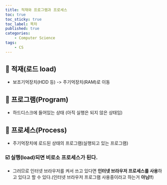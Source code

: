 ```yaml
---
title: 적재와 프로그램과 프로세스
toc: true
toc_sticky: true
toc_label: 목차
published: true
categories:
    - Computer Science
tags:
    - CS
---
```

## 🔸 적재(로드 load)
* 보조기억장치(HDD 등) -> 주기억장치(RAM)로 이동

## 🔸 프로그램(Program)
* 하드디스크에 들어있는 상태 (아직 실행은 되지 않은 상태임)

## 🔸 프로세스(Process)
* 주기억장치에 로드된 상태의 프로그램(실행되고 있는 프로그램)

### ☑️ 실행(load)되면 비로소 프로세스가 된다.
* 그러므로 인터넷 브라우저를 켜서 쓰고 있다면 **인터넷 브라우저 프로세스를 사용**하고 있다고 할 수 있다.(인터넷 브라우저 프로그램 사용중이라고 하는거 **아님!!**)<br>
